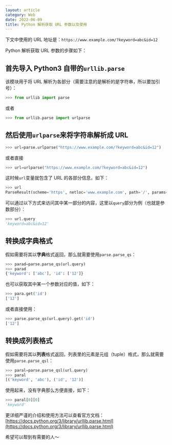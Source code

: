 ```yaml
---
layout: article
category: Web
date: 2022-06-09
title: Python 解析获取 URL 参数以及使用
---
```

下文中使用的 URL 地址是：`https://www.example.com/?keyword=abc&id=12`
<!-- excerpt-start -->
Python 解析获取 URL 参数的步骤如下：

## 首先导入 Python3 自带的`urllib.parse`
该模块用于将 URL 解析为各部分（需要注意的是解析的是字符串，所以要加引号）：

```python
>>> from urllib import parse
```

或者

```python
>>> from urllib.parse import urlparse
```

## 然后使用`urlparse`来将字符串解析成 URL

```python
>>> url=parse.urlparse("https://www.example.com/?keyword=abc&id=12")
```

或者直接

```python
>>> url=urlparse("https://www.example.com/?keyword=abc&id=12")
```

这时候`url`变量就包含了 URL 的各部分信息，如下：

```python
>>> url
ParseResult(scheme='https', netloc='www.example.com', path='/', params='', query='keyword=abc&id=12', fragment='')
```

可以通过以下方式来访问其中某一部分的内容，这里以`query`部分为例（也就是参数部分）：

```python
>>> url.query
'keyword=abc&id=12'
```

## 转换成字典格式
假如需要将其以**字典**格式返回，那么就需要使用`parse.parse_qs`：

```python
>>> parad=parse.parse_qs(url.query)
>>> parad
{'keyword': ['abc'], 'id': ['12']}
```

也可以获取其中某一个参数对应的值，如下：

```python
>>> para.get('id')
['12']
```

或者直接使用：

```python
>>> parse.parse_qs(url.query).get('id')
['12']
```

## 转换成列表格式
假如需要将其以**列表**格式返回，列表里的元素是元组（tuple）格式，那么就需要使用`parse.parse_qsl`：

```python
>>> paral=parse.parse_qsl(url.query)
>>> paral
[('keyword', 'abc'), ('id', '12')]
```

使用起来，没有字典那么方便直接，如下：

```python
>>> paral[0][0]
'keyword'
```

更详细严谨的介绍和使用方法可以查看官方文档：[https://docs.python.org/3/library/urllib.parse.html](https://docs.python.org/3/library/urllib.parse.html)

希望可以帮到有需要的人～